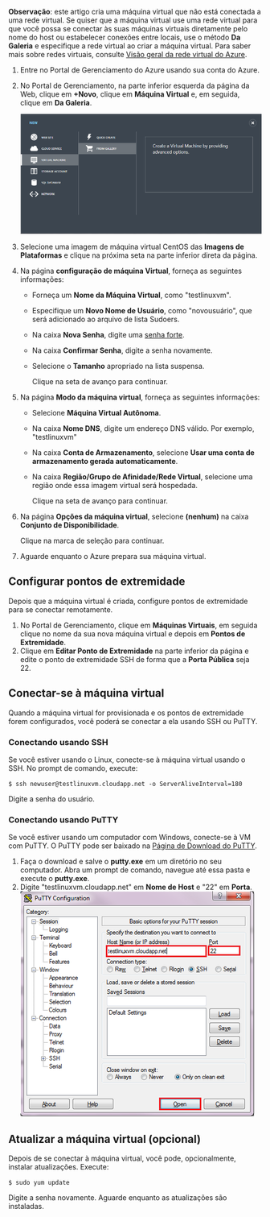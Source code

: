 
**Observação**: este artigo cria uma máquina virtual que não está conectada a uma rede virtual. Se quiser que a máquina virtual use uma rede virtual para que você possa se conectar às suas máquinas virtuais diretamente pelo nome do host ou estabelecer conexões entre locais, use o método **Da Galeria** e especifique a rede virtual ao criar a máquina virtual. Para saber mais sobre redes virtuais, consulte [Visão geral da rede virtual do Azure](http://go.microsoft.com/fwlink/p/?LinkID=294063).

1. Entre no Portal de Gerenciamento do Azure usando sua conta do Azure.
2. No Portal de Gerenciamento, na parte inferior esquerda da página da Web, clique em **+Novo**, clique em **Máquina Virtual** e, em seguida, clique em **Da Galeria**.
   
    ![Criar uma Nova Máquina Virtual][Image1]
3. Selecione uma imagem de máquina virtual CentOS das **Imagens de Plataformas** e clique na próxima seta na parte inferior direta da página.
4. Na página **configuração de máquina Virtual**, forneça as seguintes informações:
   
   * Forneça um **Nome da Máquina Virtual**, como "testlinuxvm".
   * Especifique um **Novo Nome de Usuário**, como "novousuário", que será adicionado ao arquivo de lista Sudoers.
   * Na caixa **Nova Senha**, digite uma [senha forte](http://msdn.microsoft.com/library/ms161962.aspx).
   * Na caixa **Confirmar Senha**, digite a senha novamente.
   * Selecione o **Tamanho** apropriado na lista suspensa.
     
     Clique na seta de avanço para continuar.
5. Na página **Modo da máquina virtual**, forneça as seguintes informações:
   
   * Selecione **Máquina Virtual Autônoma**.
   * Na caixa **Nome DNS**, digite um endereço DNS válido. Por exemplo, "testlinuxvm"
   * Na caixa **Conta de Armazenamento**, selecione **Usar uma conta de armazenamento gerada automaticamente**.
   * Na caixa **Região/Grupo de Afinidade/Rede Virtual**, selecione uma região onde essa imagem virtual será hospedada.
     
     Clique na seta de avanço para continuar.
6. Na página **Opções da máquina virtual**, selecione **(nenhum)** na caixa **Conjunto de Disponibilidade**.
   
    Clique na marca de seleção para continuar.
7. Aguarde enquanto o Azure prepara sua máquina virtual.

## Configurar pontos de extremidade
Depois que a máquina virtual é criada, configure pontos de extremidade para se conectar remotamente.

1. No Portal de Gerenciamento, clique em **Máquinas Virtuais**, em seguida clique no nome da sua nova máquina virtual e depois em **Pontos de Extremidade**.
2. Clique em **Editar Ponto de Extremidade** na parte inferior da página e edite o ponto de extremidade SSH de forma que a **Porta Pública** seja 22.

## Conectar-se à máquina virtual
Quando a máquina virtual for provisionada e os pontos de extremidade forem configurados, você poderá se conectar a ela usando SSH ou PuTTY.

### Conectando usando SSH
Se você estiver usando o Linux, conecte-se à máquina virtual usando o SSH. No prompt de comando, execute:

    $ ssh newuser@testlinuxvm.cloudapp.net -o ServerAliveInterval=180

Digite a senha do usuário.

### Conectando usando PuTTY
Se você estiver usando um computador com Windows, conecte-se à VM com PuTTY. O PuTTY pode ser baixado na [Página de Download do PuTTY][PuTTYDownLoad].

1. Faça o download e salve o **putty.exe** em um diretório no seu computador. Abra um prompt de comando, navegue até essa pasta e execute o **putty.exe**.
2. Digite "testlinuxvm.cloudapp.net" em **Nome de Host** e "22" em **Porta**.![Tela PuTTY][Image6]

## Atualizar a máquina virtual (opcional)
Depois de se conectar à máquina virtual, você pode, opcionalmente, instalar atualizações. Execute:

    $ sudo yum update

Digite a senha novamente. Aguarde enquanto as atualizações são instaladas.

[PuTTYDownload]: http://www.puttyssh.org/download.html

[Image1]: ./media/create-and-configure-centos-vm-in-portal/CreateVM.png

[Image6]: ./media/create-and-configure-centos-vm-in-portal/putty.png

<!---HONumber=August15_HO6-->